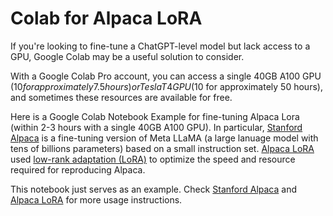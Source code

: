 # Colab for Alpaca LoRA
If you're looking to fine-tune a ChatGPT-level model but lack access to a GPU, Google Colab may be a useful solution to consider.

With a Google Colab Pro account, you can access a single 40GB A100 GPU ($10 for approximately 7.5 hours) or Tesla T4 GPU ($10 for approximately 50 hours), and sometimes these resources are available for free.

Here is a Google Colab Notebook Example for fine-tuning Alpaca Lora (within 2-3 hours with a single 40GB A100 GPU). In particular, [Stanford Alpaca](https://github.com/tatsu-lab/stanford_alpaca) is a fine-tuning version of Meta LLaMA (a large lanuage model with tens of billions parameters) based on a small instruction set. [Alpaca LoRA](https://github.com/tloen/alpaca-lora) used [low-rank adaptation (LoRA)](https://arxiv.org/pdf/2106.09685.pdf) to optimize the speed and resource required for reproducing Alpaca.

This notebook just serves as an example. Check [Stanford Alpaca](https://github.com/tatsu-lab/stanford_alpaca) and [Alpaca LoRA](https://github.com/tloen/alpaca-lora) for more usage instructions. 

